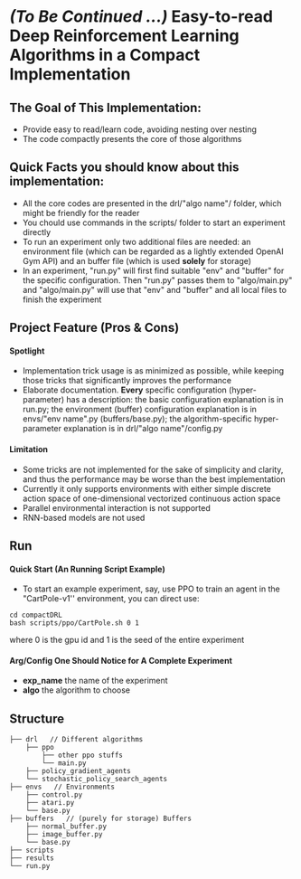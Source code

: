 # *(To Be Continued ...)* Easy-to-read Deep Reinforcement Learning Algorithms in a Compact Implementation


## The Goal of This Implementation:

- Provide easy to read/learn code, avoiding nesting over nesting
- The code compactly presents the core of those algorithms



## Quick Facts you should know about this implementation:

- All the core codes are presented in the drl/"algo name"/ folder, which might be friendly for the reader
- You chould use commands in the scripts/ folder to start an experiment directly
- To run an experiment only two additional files are needed: an environment file (which can be regarded as a lightly extended OpenAI Gym API) and an buffer file (which is used **solely** for storage)
- In an experiment, "run.py" will first find suitable "env" and "buffer" for the specific configuration. Then "run.py" passes them to "algo/main.py" and "algo/main.py" will use that "env" and "buffer" and all local files to finish the experiment



## Project Feature (Pros & Cons)

#### Spotlight


- Implementation trick usage is as minimized as possible, while keeping those tricks that significantly improves the performance
- Elaborate documentation. **Every** specific configuration (hyper-parameter) has a description: the basic configuration explanation is in run.py; the environment (buffer) configuration explanation is in envs/"env name".py (buffers/base.py); the algorithm-specific hyper-parameter explanation is in drl/"algo name"/config.py

#### Limitation


- Some tricks are not implemented for the sake of simplicity and clarity, and thus the performance may be worse than the best implementation
- Currently it only supports environments with either simple discrete action space of one-dimensional vectorized continuous action space
- Parallel environmental interaction is not supported
- RNN-based models are not used



## Run

#### Quick Start (An Running Script Example)


- To start an example experiment, say, use PPO to train an agent in the "CartPole-v1'' environment, you can direct use:

```
cd compactDRL
bash scripts/ppo/CartPole.sh 0 1
```

where 0 is the gpu id and 1 is the seed of the entire experiment

#### Arg/Config One Should Notice for A Complete Experiment


- **exp_name** the name of the experiment
- **algo** the algorithm to choose



## Structure

    ├── drl   // Different algorithms             
        ├── ppo
            ├── other ppo stuffs
            └── main.py
        ├── policy_gradient_agents
        └── stochastic_policy_search_agents 
    ├── envs   // Environments
        ├── control.py
        ├── atari.py
        └── base.py
    ├── buffers   // (purely for storage) Buffers 
        ├── normal_buffer.py
        ├── image_buffer.py
        └── base.py 
    ├── scripts
    ├── results
    └── run.py

